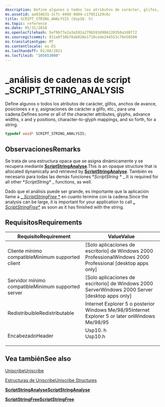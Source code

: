 ```yaml
---
description: Define algunos o todos los atributos de carácter, glifos, anchos de avance, posiciones x e y, asignaciones de carácter a glifo, etc., para una cadena.
ms.assetid: aa93d631-3cfc-449d-9d04-c1f851129c6c
title: SCRIPT_STRING_ANALYSIS (Usp10. h)
ms.topic: reference
ms.date: 05/31/2018
ms.openlocfilehash: 5ef9bf7e2a3a592a279b593d986220350a3d8f72
ms.sourcegitcommit: 831e8f3db78ab820e1710cede244553c70e50500
ms.translationtype: MT
ms.contentlocale: es-ES
ms.lasthandoff: 01/08/2021
ms.locfileid: "105653000"
---
```

# <a name="script_string_analysis"></a><span data-ttu-id="0709e-103">\_análisis de cadenas de script \_</span><span class="sxs-lookup"><span data-stu-id="0709e-103">SCRIPT\_STRING\_ANALYSIS</span></span>

<span data-ttu-id="0709e-104">Define algunos o todos los atributos de carácter, glifos, anchos de avance, posiciones x e y, asignaciones de carácter a glifo, etc., para una cadena.</span><span class="sxs-lookup"><span data-stu-id="0709e-104">Defines some or all of the character attributes, glyphs, advance widths, x and y positions, character-to-glyph mappings, and so forth, for a string.</span></span>


```C++
typedef void* SCRIPT_STRING_ANALYSIS;
```



## <a name="remarks"></a><span data-ttu-id="0709e-105">Observaciones</span><span class="sxs-lookup"><span data-stu-id="0709e-105">Remarks</span></span>

<span data-ttu-id="0709e-106">Se trata de una estructura opaca que se asigna dinámicamente y se recupera mediante [**ScriptStringAnalyse**](/windows/desktop/api/Usp10/nf-usp10-scriptstringanalyse).</span><span class="sxs-lookup"><span data-stu-id="0709e-106">This is an opaque structure that is allocated dynamically and retrieved by [**ScriptStringAnalyse**](/windows/desktop/api/Usp10/nf-usp10-scriptstringanalyse).</span></span> <span data-ttu-id="0709e-107">También es necesario para todas las demás funciones \**ScriptString \** _.</span><span class="sxs-lookup"><span data-stu-id="0709e-107">It is required for all other \**ScriptString\** _ functions, as well.</span></span>

<span data-ttu-id="0709e-108">Dado que el análisis puede ser grande, es importante que la aplicación llame a [_ *ScriptStringFree* \*](/windows/desktop/api/Usp10/nf-usp10-scriptstringfree) en cuanto termine con la cadena.</span><span class="sxs-lookup"><span data-stu-id="0709e-108">Since the analysis can be large, it is important for your application to call [_ *ScriptStringFree*\*](/windows/desktop/api/Usp10/nf-usp10-scriptstringfree) as soon as it has finished with the string.</span></span>

## <a name="requirements"></a><span data-ttu-id="0709e-109">Requisitos</span><span class="sxs-lookup"><span data-stu-id="0709e-109">Requirements</span></span>



| <span data-ttu-id="0709e-110">Requisito</span><span class="sxs-lookup"><span data-stu-id="0709e-110">Requirement</span></span> | <span data-ttu-id="0709e-111">Value</span><span class="sxs-lookup"><span data-stu-id="0709e-111">Value</span></span> |
|-------------------------------------|------------------------------------------------------------------------------------|
| <span data-ttu-id="0709e-112">Cliente mínimo compatible</span><span class="sxs-lookup"><span data-stu-id="0709e-112">Minimum supported client</span></span><br/> | <span data-ttu-id="0709e-113">\[Solo aplicaciones de escritorio\] de Windows 2000 Professional</span><span class="sxs-lookup"><span data-stu-id="0709e-113">Windows 2000 Professional \[desktop apps only\]</span></span><br/>                         |
| <span data-ttu-id="0709e-114">Servidor mínimo compatible</span><span class="sxs-lookup"><span data-stu-id="0709e-114">Minimum supported server</span></span><br/> | <span data-ttu-id="0709e-115">\[Solo aplicaciones de escritorio\] de Windows 2000 Server</span><span class="sxs-lookup"><span data-stu-id="0709e-115">Windows 2000 Server \[desktop apps only\]</span></span><br/>                               |
| <span data-ttu-id="0709e-116">Redistribuible</span><span class="sxs-lookup"><span data-stu-id="0709e-116">Redistributable</span></span><br/>          | <span data-ttu-id="0709e-117">Internet Explorer 5 o posterior Windows Me/98/95</span><span class="sxs-lookup"><span data-stu-id="0709e-117">Internet Explorer 5 or later onWindows Me/98/95</span></span><br/>                         |
| <span data-ttu-id="0709e-118">Encabezado</span><span class="sxs-lookup"><span data-stu-id="0709e-118">Header</span></span><br/>                   | <dl> <span data-ttu-id="0709e-119"><dt>Usp10. h</dt></span><span class="sxs-lookup"><span data-stu-id="0709e-119"><dt>Usp10.h</dt></span></span> </dl> |



## <a name="see-also"></a><span data-ttu-id="0709e-120">Vea también</span><span class="sxs-lookup"><span data-stu-id="0709e-120">See also</span></span>

<dl> <dt>

[<span data-ttu-id="0709e-121">Uniscribe</span><span class="sxs-lookup"><span data-stu-id="0709e-121">Uniscribe</span></span>](uniscribe.md)
</dt> <dt>

[<span data-ttu-id="0709e-122">Estructuras de Uniscribe</span><span class="sxs-lookup"><span data-stu-id="0709e-122">Uniscribe Structures</span></span>](uniscribe-structures.md)
</dt> <dt>

[<span data-ttu-id="0709e-123">**ScriptStringAnalyse**</span><span class="sxs-lookup"><span data-stu-id="0709e-123">**ScriptStringAnalyse**</span></span>](/windows/desktop/api/Usp10/nf-usp10-scriptstringanalyse)
</dt> <dt>

[<span data-ttu-id="0709e-124">**ScriptStringFree**</span><span class="sxs-lookup"><span data-stu-id="0709e-124">**ScriptStringFree**</span></span>](script-string-analysis.md)
</dt> </dl>

 

 




